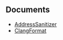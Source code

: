 ## Documents
- [AddressSanitizer](https://clang.llvm.org/docs/AddressSanitizer.html)
- [ClangFormat](https://clang.llvm.org/docs/ClangFormat.html)
